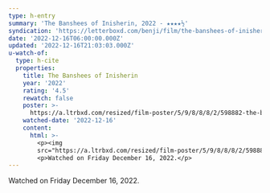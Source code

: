 ```yaml
---
type: h-entry
summary: 'The Banshees of Inisherin, 2022 - ★★★★½'
syndication: 'https://letterboxd.com/benji/film/the-banshees-of-inisherin/'
date: '2022-12-16T06:00:00.000Z'
updated: '2022-12-16T21:03:03.000Z'
u-watch-of:
  type: h-cite
  properties:
    title: The Banshees of Inisherin
    year: '2022'
    rating: '4.5'
    rewatch: false
    poster: >-
      https://a.ltrbxd.com/resized/film-poster/5/9/8/8/8/2/598882-the-banshees-of-inisherin-0-600-0-900-crop.jpg?v=933f9af6e7
    watched-date: '2022-12-16'
    content:
      html: >-
        <p><img
        src="https://a.ltrbxd.com/resized/film-poster/5/9/8/8/8/2/598882-the-banshees-of-inisherin-0-600-0-900-crop.jpg?v=933f9af6e7"/></p>
        <p>Watched on Friday December 16, 2022.</p>
---
```

Watched on Friday December 16, 2022.
